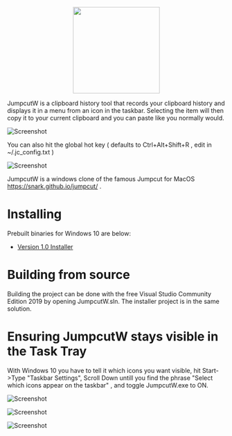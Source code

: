 <p align="center">
 <img src="https://github.com/qorrect/JumpcutW/blob/main/Assets/logo.png" height="200"/>
</p>
JumpcutW is a clipboard history tool that records your clipboard history and displays it in a menu from an icon in the taskbar.  Selecting the item will then copy it to your current clipboard and you can paste like you normally would.

![Screenshot](https://github.com/qorrect/JumpcutW/blob/main/Assets/greenshot.png?raw=true)

You can also hit the global hot key ( defaults to Ctrl+Alt+Shift+R , edit in ~/.jc_config.txt )

![Screenshot](https://github.com/qorrect/JumpcutW/blob/main/Assets/greenshot2.png?raw=true)

JumpcutW is a windows clone of the famous Jumpcut for MacOS https://snark.github.io/jumpcut/ .

# Installing

Prebuilt binaries for Windows 10 are below:
 - [Version 1.0 Installer](https://github.com/qorrect/JumpcutW/blob/main/Binaries/JumpcutWInstaller.msi?raw=true)

# Building from source
Building the project can be done with the free Visual Studio Community Edition 2019 by opening JumpcutW.sln.  The installer project is in the same solution. 


# Ensuring JumpcutW stays visible in the Task Tray

With Windows 10 you have to tell it which icons you want visible, hit Start->Type "Taskbar Settings", Scroll Down untill you find the phrase "Select which icons appear on the taskbar" , and toggle JumpcutW.exe to ON.

![Screenshot](https://github.com/qorrect/JumpcutW/blob/main/Assets/toolbar1.png?raw=true)

![Screenshot](https://github.com/qorrect/JumpcutW/blob/main/Assets/toolbar2.png?raw=true)

![Screenshot](https://github.com/qorrect/JumpcutW/blob/main/Assets/toolbar3.png?raw=true)

